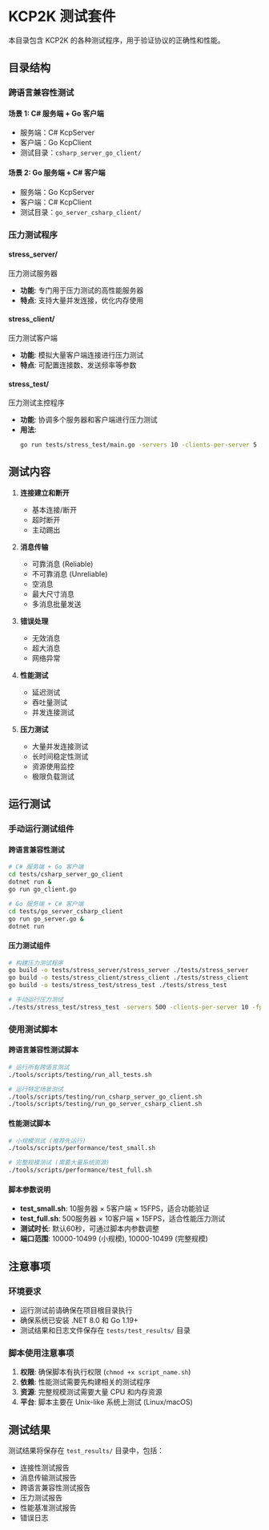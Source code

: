 # KCP2K 测试套件

本目录包含 KCP2K 的各种测试程序，用于验证协议的正确性和性能。

## 目录结构

### 跨语言兼容性测试

#### 场景 1: C# 服务端 + Go 客户端
- 服务端：C# KcpServer
- 客户端：Go KcpClient
- 测试目录：`csharp_server_go_client/`

#### 场景 2: Go 服务端 + C# 客户端
- 服务端：Go KcpServer
- 客户端：C# KcpClient
- 测试目录：`go_server_csharp_client/`

### 压力测试程序

#### stress_server/
压力测试服务器
- **功能**: 专门用于压力测试的高性能服务器
- **特点**: 支持大量并发连接，优化内存使用

#### stress_client/
压力测试客户端
- **功能**: 模拟大量客户端连接进行压力测试
- **特点**: 可配置连接数、发送频率等参数

#### stress_test/
压力测试主控程序
- **功能**: 协调多个服务器和客户端进行压力测试
- **用法**: 
  ```bash
  go run tests/stress_test/main.go -servers 10 -clients-per-server 5
  ```

## 测试内容

1. **连接建立和断开**
   - 基本连接/断开
   - 超时断开
   - 主动踢出

2. **消息传输**
   - 可靠消息 (Reliable)
   - 不可靠消息 (Unreliable)
   - 空消息
   - 最大尺寸消息
   - 多消息批量发送

3. **错误处理**
   - 无效消息
   - 超大消息
   - 网络异常

4. **性能测试**
   - 延迟测试
   - 吞吐量测试
   - 并发连接测试

5. **压力测试**
   - 大量并发连接测试
   - 长时间稳定性测试
   - 资源使用监控
   - 极限负载测试

## 运行测试

### 手动运行测试组件

#### 跨语言兼容性测试
```bash
# C# 服务端 + Go 客户端
cd tests/csharp_server_go_client
dotnet run &
go run go_client.go

# Go 服务端 + C# 客户端
cd tests/go_server_csharp_client
go run go_server.go &
dotnet run
```

#### 压力测试组件
```bash
# 构建压力测试程序
go build -o tests/stress_server/stress_server ./tests/stress_server
go build -o tests/stress_client/stress_client ./tests/stress_client
go build -o tests/stress_test/stress_test ./tests/stress_test

# 手动运行压力测试
./tests/stress_test/stress_test -servers 500 -clients-per-server 10 -fps 15
```

### 使用测试脚本

#### 跨语言兼容性测试脚本
```bash
# 运行所有跨语言测试
./tools/scripts/testing/run_all_tests.sh

# 运行特定场景测试
./tools/scripts/testing/run_csharp_server_go_client.sh
./tools/scripts/testing/run_go_server_csharp_client.sh
```

#### 性能测试脚本
```bash
# 小规模测试 (推荐先运行)
./tools/scripts/performance/test_small.sh

# 完整规模测试 (需要大量系统资源)
./tools/scripts/performance/test_full.sh
```

#### 脚本参数说明
- **test_small.sh**: 10服务器 × 5客户端 × 15FPS，适合功能验证
- **test_full.sh**: 500服务器 × 10客户端 × 15FPS，适合性能压力测试
- **测试时长**: 默认60秒，可通过脚本内参数调整
- **端口范围**: 10000-10499 (小规模), 10000-10499 (完整规模)

## 注意事项

### 环境要求
- 运行测试前请确保在项目根目录执行
- 确保系统已安装 .NET 8.0 和 Go 1.19+
- 测试结果和日志文件保存在 `tests/test_results/` 目录

### 脚本使用注意事项
1. **权限**: 确保脚本有执行权限 (`chmod +x script_name.sh`)
2. **依赖**: 性能测试需要先构建相关的测试程序
3. **资源**: 完整规模测试需要大量 CPU 和内存资源
4. **平台**: 脚本主要在 Unix-like 系统上测试 (Linux/macOS)

## 测试结果

测试结果将保存在 `test_results/` 目录中，包括：
- 连接性测试报告
- 消息传输测试报告
- 跨语言兼容性测试报告
- 压力测试报告
- 性能基准测试报告
- 错误日志